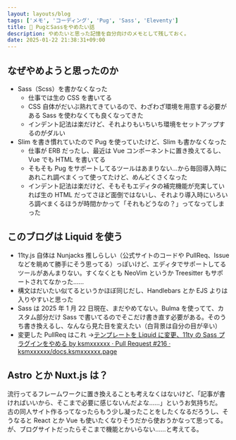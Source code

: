 ```yaml
---
layout: layouts/blog
tags: ['メモ', 'コーディング', 'Pug', 'Sass', 'Eleventy']
title: 👋 PugとSassをやめたい話
description: やめたいと思った記憶を自分向けのメモとして残しておく。
date: 2025-01-22 21:38:31+09:00
---
```


## なぜやめようと思ったのか

- Sass（Scss）を書かなくなった
  - 仕事では生の CSS を書いてる
  - CSS 自体がだいぶ熟れてきているので、わざわざ環境を用意する必要がある Sass を使わなくても良くなってきた
  - インデント記法は楽だけど、それよりもいちいち環境をセットアップするのがダルい
- Slim を書き慣れていたので Pug を使っていたけど、Slim も書かなくなった
  - 仕事が ERB だったし、最近は Vue コンポーネントに置き換えてるし、Vue でも HTML を書いてる
  - そもそも Pug をサポートしてるツールはあまりない…から毎回導入時にあれこれ調べまくって使ってたけど、めんどくさくなった
  - インデント記法は楽だけど、そもそもエディタの補完機能が充実していれば生の HTML だってさほど面倒ではないし、それより導入時にいろいろ調べまくるほうが時間かかって「それもどうなの？」ってなってしまった

## このブログは Liquid を使う

- 11ty.js 自体は Nunjacks 推しらしい（公式サイトのコードや PullReq、Issue などを眺めて勝手にそう思ってる）っぽいけど、エディタでサポートしてるツールがあんまりない。すくなくとも NeoVim というか Treesitter もサポートされてなかった……
- 構文はだいたい似てるというかほぼ同じだし、Handlebars とか EJS よりは入りやすいと思った
- Sass は 2025 年 1 月 22 日現在、まだやめてない。Bulma を使ってて、カスタム部分だけ Sass で書いてるのでそこだけ書き直す必要がある。そのうち書き換えるし、なんなら見た目を変えたい（白背景は自分の目が辛い）
- 変更した PullReq はこれ →[テンプレートを Liquid に変更、11ty の Sass プラグインをやめる by ksmxxxxxx · Pull Request #216 · ksmxxxxxx/docs.ksmxxxxxx.page](https://github.com/ksmxxxxxx/docs.ksmxxxxxx.page/pull/216)

## Astro とか Nuxt.js は？

流行ってるフレームワークに置き換えることも考えなくはないけど、「記事が書ければいいから、そこまで必要に感じないんだよな……」というお気持ちだ。  
古の同人サイト作るってなったらもう少し凝ったことをしたくなるだろうし、そうなると React とか Vue も使いたくなりそうだから使おうかなって思ってる。  
が、ブログサイトだったらそこまで機能とかいらない……と考えてる。
